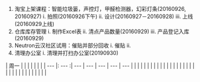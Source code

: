 1. 淘宝上架课程：智能垃圾篓，声控灯，甲醛检测器，幻彩灯条\(20160926, 20160927\)
  i.   拍照\(20160926下午\)
  ii.  设计\(20160927－20160928\)
  iii. 上线\(20160929上线\)
2. 仓库库存管理
  i.   制作Excel表
  ii.  清点产品数量\(20160929\)
  iii. 产品登记入库\(20160929\)
3. Neutron云汉社区试用：催贴并部分回收
  i.   催贴
  ii.  
4. 清理办公室
  i.   清理并打扫办公室\(20190930\)

| 周一 |  |  |  |  |  |  |
| --- |: --- :| --- | --- | --- | --- | --- |
|  |  |  |  |  |  |  |
|  |  |  |  |  |  |  |
|  |  |  |  |  |  |  |
|  |  |  |  |  |  |  |

